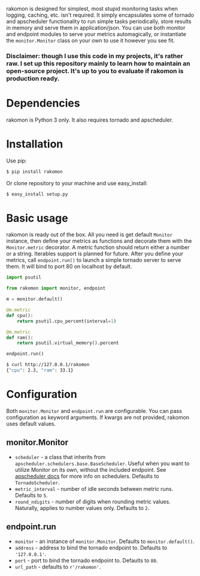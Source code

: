 rakomon is designed for simplest, most stupid monitoring tasks when logging, caching, etc. isn't required.
It simply encapsulates some of tornado and apscheduler functionality to run simple tasks periodically, store results in memory and serve them in application/json.
You can use both monitor and endpoint modules to serve your metrics automagically, or instantiate the `monitor.Monitor` class on your own to use it however you see fit. 

### Disclaimer: though I use this code in my projects, it's rather raw. I set up this repository mainly to learn how to maintain an open-source project. It's up to you to evaluate if rakomon is production ready. 

# Dependencies
rakomon is Python 3 only. It also requires tornado and apscheduler.

# Installation
Use pip:
```sh
$ pip install rakomon
```
Or clone repository to your machine and use easy_install:
```sh
$ easy_install setup.py
```

# Basic usage
rakomon is ready out of the box. All you need is get default `Monitor` instance, then define your metrics as functions and decorate them with the `Monitor.metric` decorator.
A metric function should return either a number or a string. Iterables support is planned for future. 
After you define your metrics, call `endpoint.run()` to launch a simple tornado server to serve them. It will bind to port 80 on localhost by default.
```python
import psutil

from rakomon import monitor, endpoint

m = monitor.default()

@m.metric
def cpu():
    return psutil.cpu_percent(interval=1)

@m.metric
def ram():
    return psutil.virtual_memory().percent

endpoint.run()
```
```sh
$ curl http://127.0.0.1/rakomon
{"cpu": 2.3, "ram": 33.1}
```

# Configuration
Both `monitor.Monitor` and `endpoint.run` are configurable. You can pass configuration as keyword arguments. If kwargs are not provided, rakomon uses default values.

## monitor.Monitor
* `scheduler` - a class that inherits from `apscheduler.schedulers.base.BaseScheduler`. Useful when you want to utilize Monitor on its own, without the included endpoint. See [apscheduler docs](http://apscheduler.readthedocs.io) for more info on schedulers. Defaults to `TornadoScheduler`. 
* `metric_interval` - number of idle seconds between metric runs. Defaults to `5`.
* `round_ndigits` - number of digits when rounding metric values. Naturally, applies to number values only. Defaults to `2`.

## endpoint.run
* `monitor` - an instance of `monitor.Monitor`. Defaults to `monitor.default()`.
* `address` - address to bind the tornado endpoint to. Defaults to `'127.0.0.1'`.
* `port` - port to bind the tornado endpoint to. Defaults to `80`.
* `url_path` - defaults to `r'/rakomon'`.
